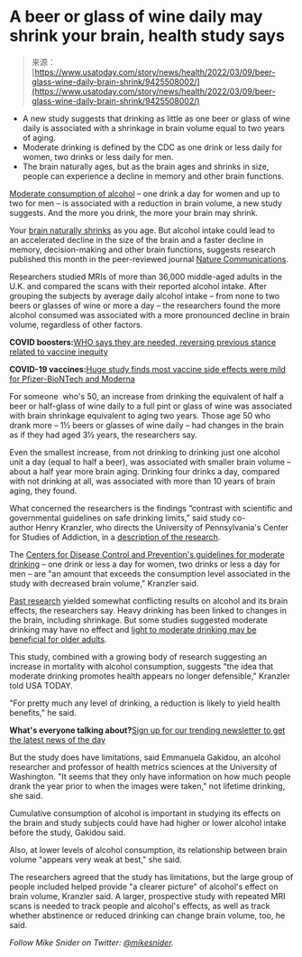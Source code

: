 <!--yml
category: 未分类
date: 2024-05-27 15:22:48
-->

# A beer or glass of wine daily may shrink your brain, health study says

> 来源：[https://www.usatoday.com/story/news/health/2022/03/09/beer-glass-wine-daily-brain-shrink/9425508002/](https://www.usatoday.com/story/news/health/2022/03/09/beer-glass-wine-daily-brain-shrink/9425508002/)

*   A new study suggests that drinking as little as one beer or glass of wine daily is associated with a shrinkage in brain volume equal to two years of aging.
*   Moderate drinking is defined by the CDC as one drink or less daily for women, two drinks or less daily for men.
*   The brain naturally ages, but as the brain ages and shrinks in size, people can experience a decline in memory and other brain functions.

[Moderate consumption of alcohol](/in-depth/graphics/2021/11/04/trends-in-alcohol-use-during-the-covid-19-pandemic-in-graphics/6239987001/) – one drink a day for women and up to two for men – is associated with a reduction in brain volume, a new study suggests. And the more you drink, the more your brain may shrink.

Your [brain naturally shrinks](https://www.nia.nih.gov/health/how-aging-brain-affects-thinking) as you age. But alcohol intake could lead to an accelerated decline in the size of the brain and a faster decline in memory, decision-making and other brain functions, suggests research published this month in the peer-reviewed journal [Nature Communications](https://www.nature.com/articles/s41467-022-28735-5).

Researchers studied MRIs of more than 36,000 middle-aged adults in the U.K. and compared the scans with their reported alcohol intake. After grouping the subjects by average daily alcohol intake – from none to two beers or glasses of wine or more a day – the researchers found the more alcohol consumed was associated with a more pronounced decline in brain volume, regardless of other factors.

**COVID boosters:**[WHO says they are needed, reversing previous stance related to vaccine inequity](/story/news/health/2022/03/08/world-health-organization-says-covid-boosters-needed-reversing-stance/9422794002/)

**COVID-19 vaccines:**[Huge study finds most vaccine side effects were mild for Pfizer-BioNTech and Moderna](/story/news/health/2022/03/07/covid-19-vaccine-mild-side-effects-moderna-pfizer/9376671002/)

For someone  who's 50, an increase from drinking the equivalent of half a beer or half-glass of wine daily to a full pint or glass of wine was associated with brain shrinkage equivalent to aging two years. Those age 50 who drank more – 1½ beers or glasses of wine daily – had changes in the brain as if they had aged 3½ years, the researchers say.

Even the smallest increase, from not drinking to drinking just one alcohol unit a day (equal to half a beer), was associated with smaller brain volume – about a half year more brain aging. Drinking four drinks a day, compared with not drinking at all, was associated with more than 10 years of brain aging, they found.

What concerned the researchers is the findings “contrast with scientific and governmental guidelines on safe drinking limits,” said study co-author Henry Kranzler, who directs the University of Pennsylvania's Center for Studies of Addiction, in a [description of the research](https://penntoday.upenn.edu/news/one-alcoholic-drink-day-linked-reduced-brain-size).

The [Centers for Disease Control and Prevention's guidelines for moderate drinking](https://www.cdc.gov/alcohol/fact-sheets/moderate-drinking.htm#:~:text=To%20reduce%20the%20risk%20of,days%20when%20alcohol%20is%20consumed.) – one drink or less a day for women, two drinks or less a day for men – are "an amount that exceeds the consumption level associated in the study with decreased brain volume," Kranzler said.

[Past research](https://www.health.harvard.edu/blog/this-is-your-brain-on-alcohol-2017071412000) yielded somewhat conflicting results on alcohol and its brain effects, the researchers say. Heavy drinking has been linked to changes in the brain, including shrinkage. But some studies suggested moderate drinking may have no effect and [light to moderate drinking may be beneficial for older adults](https://jamanetwork.com/journals/jamanetworkopen/fullarticle/2767693).

This study, combined with a growing body of research suggesting an increase in mortality with alcohol consumption, suggests "the idea that moderate drinking promotes health appears no longer defensible," Kranzler told USA TODAY.

"For pretty much any level of drinking, a reduction is likely to yield health benefits," he said.

**What's everyone talking about?**[Sign up for our trending newsletter to get the latest news of the day](https://profile.usatoday.com/newsletters/everyones-talking/)

But the study does have limitations, said Emmanuela Gakidou, an alcohol researcher and professor of health metrics sciences at the University of Washington. "It seems that they only have information on how much people drank the year prior to when the images were taken," not lifetime drinking, she said. 

Cumulative consumption of alcohol is important in studying its effects on the brain and study subjects could have had higher or lower alcohol intake before the study, Gakidou said.

Also, at lower levels of alcohol consumption, its relationship between brain volume "appears very weak at best," she said.

The researchers agreed that the study has limitations, but the large group of people included helped provide "a clearer picture" of alcohol's effect on brain volume, Kranzler said. A larger, prospective study with repeated MRI scans is needed to track people and alcohol's effects, as well as track whether abstinence or reduced drinking can change brain volume, too, he said.

*Follow Mike Snider on Twitter: [@mikesnider](https://twitter.com/MikeSnider).*

[](/picture-gallery/news/2012/09/09/the-day-in-pictures/1410095/)

[](/picture-gallery/news/2012/09/09/the-day-in-pictures/1410095/)
